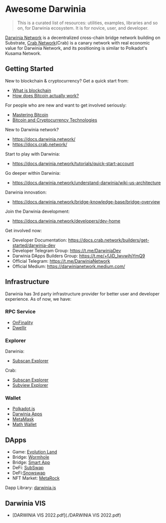 # Awesome Darwinia

> This is a curated list of resources: utilities, examples, libraries and so on,
for Darwinia ecosystem. It is for novice, user, and developer.

[Darwinia Network](https://darwinia.network/) is a decentralized cross-chain bridge network building on
Substrate, [Crab Network](https://crab.network/)(Crab) is a canary network with real economic value for Darwinia Network, and its positioning is similar to Polkadot's Kusama Network.


 ## Getting Started

 New to blockchain & cryptocurrency? Get a quick start from:

  - [What is blockchain](https://www.youtube.com/watch?v=93E_GzvpMA0) 
  - [How does Bitcoin actually work?](https://www.youtube.com/watch?v=bBC-nXj3Ng4)

For people who are new and want to get involved seriously:

  - [Mastering Bitcoin](https://www.oreilly.com/library/view/mastering-bitcoin/9781491902639/)
  - [Bitcoin and Cryptocurrency Technologies](https://bitcoinbook.cs.princeton.edu/)

New to Darwinia network?

   - https://docs.darwinia.network/
   - https://docs.crab.network/

Start to play with Darwinia:

  - https://docs.darwinia.network/tutorials/quick-start-account

Go deeper within Darwinia:

  - https://docs.darwinia.network/understand-darwinia/wiki-us-architecture

Darwinia innovation:

  - https://docs.darwinia.network/bridge-knowledge-base/bridge-overview

Join the Darwinia development:

  - https://docs.darwinia.network/developers/dev-home

Get involved now:
  - Developer Documentation: https://docs.crab.network/builders/get-started/darwinia-dev
  - Developer Telegram Group: https://t.me/DarwiniaDev
  - Darwinia DApps Builders Group: https://t.me/+fJiD_IwvwjhjYmQ9
  - Official Telegram: https://t.me/DarwiniaNetwork
  - Official Medium: https://darwinianetwork.medium.com/

## Infrastructure

Darwinia has 3rd party infrastructure provider for better user and developer
experience. As of now, we have:

### RPC Service
  - [OnFinality](https://onfinality.io/)
  - [Dwellir](https://www.dwellir.com/)

### Explorer

Darwinia:
  - [Subscan Explorer](https://darwinia.subscan.io/)

Crab: 
  - [Subscan Explorer](https://crab.subscan.io/)
  - [Subview Explorer](https://subview.xyz/)

### Wallet
  - [Polkadot.js](https://polkadot.js.org/)
  - [Darwinia Apps](https://apps.darwinia.network/)
  - [MetaMask](https://metamask.io/)
  - [Math Wallet](https://mathwallet.org/en-us/)

## DApps

  - Game: [Evolution Land](https://www.evolution.land/)
  - Bridge: [Wormhole](https://wormhole.darwinia.network/)
  - Bridge: [Smart App](https://smart.darwinia.network/)
  - DeFi: [SubSwap](https://subswap.pro/#/swap)
  - DeFi:[Snowswap](https://snowswap.xyz/#/)
  - NFT Market: [MetaRock](https://metarock.app/)

  Dapp Library: [darwinia.js](https://github.com/darwinia-network/darwinia.js)

## Darwinia VIS

  - [DARWINIA VIS 2022.pdf](./DARWINIA VIS 2022.pdf)
